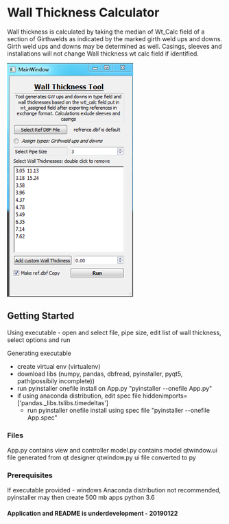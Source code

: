 # Wall Thickness Calculator

Wall thickness is calculated by taking the median of Wt_Calc field of a section of Girthwelds as indicated by the marked girth weld ups and downs. Girth weld ups and downs may be determined as well. Casings, sleeves and installations will not change Wall thickness wt calc field if identified.


![alt text](https://github.com/esolty/WT_App/blob/master/WT_tool.PNG "Pipe Wall Thickness Calculator")


## Getting Started

Using executable - open and select file, pipe size, edit list of wall thickness, select options and run

Generating executable 
- create virtual env (virtualenv) 
- download libs (numpy, pandas, dbfread, pyinstaller, pyqt5, path(possibily incomplete))
- run pyinstaller onefile install on App.py "pyinstaller --onefile App.py"
- if using anaconda distribution, edit spec file hiddenimports=['pandas._libs.tslibs.timedeltas']
  - run pyinstaller onefile install using spec file "pyinstaller --onefile App.spec"

### Files

App.py contains view and controller
model.py contains model
qtwindow.ui file generated from qt designer
qtwindow.py ui file converted to py

### Prerequisites

If executable provided - windows
Anaconda distribution not recommended, pyinstaller may then create 500 mb apps
python 3.6

#### Application and README is underdevelopment - 20190122
